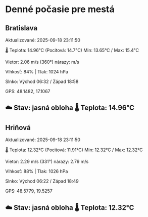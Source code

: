 ﻿# Denné počasie pre mestá

## Bratislava
Aktualizované: 2025-09-18 23:11:50

🌡️ Teplota: 14.96°C 
(Pocitová: 14.7°C)
Min: 13.65°C / Max: 15.4°C

Vietor: 2.06 m/s    (360°) 
nárazy:  m/s

Vlhkosť: 84% | Tlak: 1024 hPa

Slnko: Východ 06:32 / Západ 18:58

GPS: 48.1482, 17.1067

☁️ Stav: jasná obloha        🌡️ Teplota: 14.96°C
---

## Hriňová
Aktualizované: 2025-09-18 23:11:50

🌡️ Teplota: 12.32°C 
(Pocitová: 11.91°C)
Min: 12.32°C / Max: 12.32°C

Vietor: 2.29 m/s (331°)
nárazy: 2.79 m/s

Vlhkosť: 88% | Tlak: 1026 hPa

Slnko: Východ 06:22 / Západ 18:49

GPS: 48.5779, 19.5257

☁️ Stav: jasná obloha        🌡️ Teplota: 12.32°C
---
